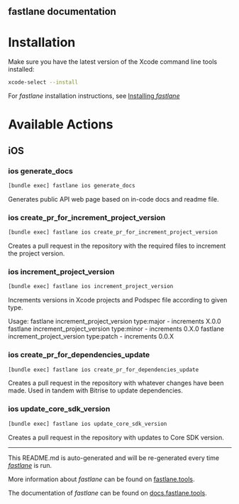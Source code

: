 fastlane documentation
----

# Installation

Make sure you have the latest version of the Xcode command line tools installed:

```sh
xcode-select --install
```

For _fastlane_ installation instructions, see [Installing _fastlane_](https://docs.fastlane.tools/#installing-fastlane)

# Available Actions

## iOS

### ios generate_docs

```sh
[bundle exec] fastlane ios generate_docs
```

Generates public API web page based on in-code docs and readme file.

### ios create_pr_for_increment_project_version

```sh
[bundle exec] fastlane ios create_pr_for_increment_project_version
```

Creates a pull request in the repository with the required files to increment the project version.

### ios increment_project_version

```sh
[bundle exec] fastlane ios increment_project_version
```

Increments versions in Xcode projects and Podspec file according to given type.

Usage:
fastlane increment_project_version type:major - increments X.0.0
fastlane increment_project_version type:minor - increments 0.X.0
fastlane increment_project_version type:patch - increments 0.0.X


### ios create_pr_for_dependencies_update

```sh
[bundle exec] fastlane ios create_pr_for_dependencies_update
```

Creates a pull request in the repository with whatever changes have been made. Used in tandem with Bitrise to update dependencies.

### ios update_core_sdk_version

```sh
[bundle exec] fastlane ios update_core_sdk_version
```

Creates a pull request in the repository with updates to Core SDK version. 

----

This README.md is auto-generated and will be re-generated every time [_fastlane_](https://fastlane.tools) is run.

More information about _fastlane_ can be found on [fastlane.tools](https://fastlane.tools).

The documentation of _fastlane_ can be found on [docs.fastlane.tools](https://docs.fastlane.tools).
